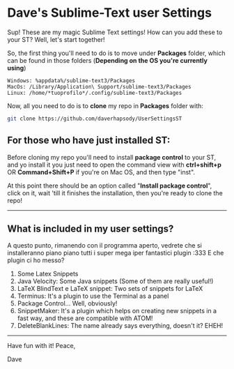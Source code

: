 # Dave's Sublime-Text user Settings
Sup! These are my magic Sublime Text settings! 
How can you add these to your ST? Well, let's start together!

So, the first thing you'll need to do is to move under **Packages** folder, which
can be found in those folders (**Depending on the OS you're currently using**)

```
Windows: %appdata%/sublime-text3/Packages
MacOs: /Library/Application\ Support/sublime-text3/Packages
Linux: /home/*tuoprofilo*/.config/sublime-text3/Packages
```

Now, all you need to do is to **clone** my repo in **Packages** folder with:

```bash
git clone https://github.com/daverhapsody/UserSettingsST
```

## For those who have just installed ST:
Before cloning my repo you'll need to install **package control** to your ST, 
and yo install it you just need to open the command view with **ctrl+shift+p** OR
**Command+Shift+P** if you're on Mac OS, and then type "inst".

At this point there should be an option called "**Install package control**", 
click on it, wait 'till it finishes the installation, then you're ready to clone
the repo!

------

## What is included in my user settings?
A questo punto, rimanendo con il programma aperto, vedrete che si installeranno piano piano tutti i super mega iper fantastici plugin :333
E che plugin ci ho messo? 

1. Some Latex Snippets
2. Java Velocity: Some Java snippets (Some of them are really useful!)
3. LaTeX BlindText e LaTeX snippet: Two sets of snippets for LaTeX
4. Terminus: It's a plugin to use the Terminal as a panel
5. Package Control... Well, obviously!
6. SnippetMaker: It's a plugin which helps on creating new snippets in a fast way,
and these are compatible with ATOM!
7. DeleteBlankLines: The name already says everything, doesn't it? EHEH!

------

Have fun with it! 
Peace,

Dave
